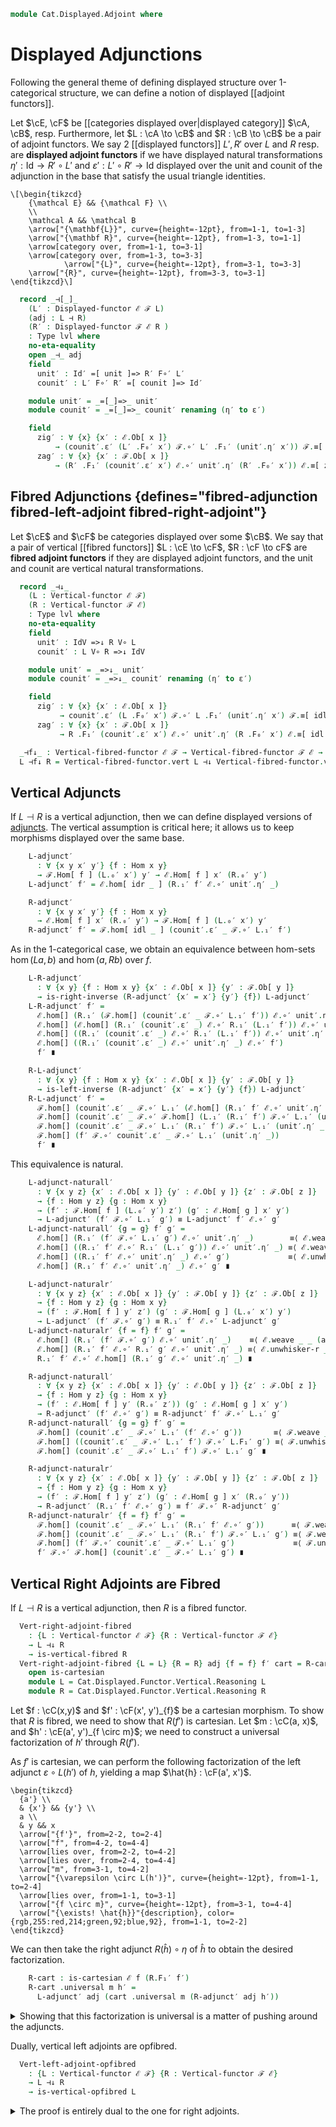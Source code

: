 <!--
```agda
open import Cat.Displayed.Base
open import Cat.Displayed.Cartesian
open import Cat.Displayed.Cocartesian
open import Cat.Displayed.Fibre
open import Cat.Displayed.Functor

open import Cat.Functor.Adjoint
open import Cat.Functor.Equivalence
open import Cat.Instances.Functor
open import Cat.Prelude

import Cat.Reasoning
import Cat.Displayed.Reasoning
import Cat.Displayed.Functor.Vertical.Reasoning
```
-->

```agda
module Cat.Displayed.Adjoint where
```

# Displayed Adjunctions

Following the general theme of defining displayed structure over
1-categorical structure, we can define a notion of displayed
[[adjoint functors]].

Let $\cE, \cF$ be [[categories displayed over|displayed category]] $\cA,
\cB$, resp.  Furthermore, let $L : \cA \to \cB$ and $R : \cB \to \cB$ be
a pair of adjoint functors. We say 2 [[displayed functors]] $L', R'$ over
$L$ and $R$ resp. are **displayed adjoint functors** if we have
displayed natural transformations $\eta' : \mathrm{Id} \to R' \circ L'$
and $\varepsilon' : L' \circ R' \to \mathrm{Id}$ displayed over the unit
and counit of the adjunction in the base that satisfy the usual triangle
identities.

~~~{.quiver}
\[\begin{tikzcd}
	{\mathcal E} && {\mathcal F} \\
	\\
	\mathcal A && \mathcal B
	\arrow["{\mathbf{L}}", curve={height=-12pt}, from=1-1, to=1-3]
	\arrow["{\mathbf R}", curve={height=-12pt}, from=1-3, to=1-1]
	\arrow[category over, from=1-1, to=3-1]
	\arrow[category over, from=1-3, to=3-3]
        	\arrow["{L}", curve={height=-12pt}, from=3-1, to=3-3]
	\arrow["{R}", curve={height=-12pt}, from=3-3, to=3-1]
\end{tikzcd}\]
~~~

<!--
```agda
module _
  {oa ℓa ob ℓb oe ℓe of ℓf}
  {A : Precategory oa ℓa} {B : Precategory ob ℓb}
  {ℰ : Displayed A oe ℓe} {ℱ : Displayed B of ℓf}
  {L : Functor A B} {R : Functor B A}
  where
  private
    module ℰ = Displayed ℰ
    module ℱ = Displayed ℱ
    open Displayed-functor

    lvl : Level
    lvl = oa ⊔ ℓa ⊔ ob ⊔ ℓb ⊔ oe ⊔ ℓe ⊔ of ⊔ ℓf

  infix 15 _⊣[_]_
```
-->

```agda
  record _⊣[_]_
    (L′ : Displayed-functor ℰ ℱ L)
    (adj : L ⊣ R)
    (R′ : Displayed-functor ℱ ℰ R )
    : Type lvl where
    no-eta-equality
    open _⊣_ adj
    field
      unit′ : Id′ =[ unit ]=> R′ F∘′ L′
      counit′ : L′ F∘′ R′ =[ counit ]=> Id′

    module unit′ = _=[_]=>_ unit′
    module counit′ = _=[_]=>_ counit′ renaming (η′ to ε′)

    field
      zig′ : ∀ {x} {x′ : ℰ.Ob[ x ]}
          → (counit′.ε′ (L′ .F₀′ x′) ℱ.∘′ L′ .F₁′ (unit′.η′ x′)) ℱ.≡[ zig ] ℱ.id′
      zag′ : ∀ {x} {x′ : ℱ.Ob[ x ]}
          → (R′ .F₁′ (counit′.ε′ x′) ℰ.∘′ unit′.η′ (R′ .F₀′ x′)) ℰ.≡[ zag ] ℰ.id′
```

## Fibred Adjunctions {defines="fibred-adjunction fibred-left-adjoint fibred-right-adjoint"}

Let $\cE$ and $\cF$ be categories displayed over some $\cB$.  We say
that a pair of vertical [[fibred functors]] $L : \cE \to \cF$, $R : \cF
\to cF$ are **fibred adjoint functors** if they are displayed adjoint
functors, and the unit and counit are vertical natural transformations.

<!--
```agda
module _
  {ob ℓb oe ℓe of ℓf}
  {B : Precategory ob ℓb}
  {ℰ : Displayed B oe ℓe}
  {ℱ : Displayed B of ℓf}
  where
  private
    open Cat.Reasoning B
    module ℱ = Cat.Displayed.Reasoning ℱ
    module ℰ = Cat.Displayed.Reasoning ℰ
    open Vertical-functor

    lvl : Level
    lvl = ob ⊔ ℓb ⊔ oe ⊔ ℓe ⊔ of ⊔ ℓf

  infix 15 _⊣↓_
```
-->

```agda
  record _⊣↓_
    (L : Vertical-functor ℰ ℱ)
    (R : Vertical-functor ℱ ℰ)
    : Type lvl where
    no-eta-equality
    field
      unit′ : IdV =>↓ R V∘ L
      counit′ : L V∘ R =>↓ IdV

    module unit′ = _=>↓_ unit′
    module counit′ = _=>↓_ counit′ renaming (η′ to ε′)

    field
      zig′ : ∀ {x} {x′ : ℰ.Ob[ x ]}
           → counit′.ε′ (L .F₀′ x′) ℱ.∘′ L .F₁′ (unit′.η′ x′) ℱ.≡[ idl id ] ℱ.id′
      zag′ : ∀ {x} {x′ : ℱ.Ob[ x ]}
           → R .F₁′ (counit′.ε′ x′) ℰ.∘′ unit′.η′ (R .F₀′ x′) ℰ.≡[ idl id ] ℰ.id′

  _⊣f↓_ : Vertical-fibred-functor ℰ ℱ → Vertical-fibred-functor ℱ ℰ → Type _
  L ⊣f↓ R = Vertical-fibred-functor.vert L ⊣↓ Vertical-fibred-functor.vert R
```

## Vertical Adjuncts

If $L \dashv R$ is a vertical adjunction, then we can define displayed
versions of [adjuncts]. The vertical assumption is critical here; it
allows us to keep morphisms displayed over the same base.

[adjuncts]: Cat.Functor.Adjoint.html#adjuncts

<!--
```agda
  module _ {L : Vertical-functor ℰ ℱ} {R : Vertical-functor ℱ ℰ} (adj : L ⊣↓ R) where
    private
      module L = Cat.Displayed.Functor.Vertical.Reasoning L
      module R = Cat.Displayed.Functor.Vertical.Reasoning R
      open _⊣↓_ adj
```
-->

```agda
    L-adjunct′
      : ∀ {x y x′ y′} {f : Hom x y}
      → ℱ.Hom[ f ] (L.₀′ x′) y′ → ℰ.Hom[ f ] x′ (R.₀′ y′)
    L-adjunct′ f′ = ℰ.hom[ idr _ ] (R.₁′ f′ ℰ.∘′ unit′.η′ _)

    R-adjunct′
      : ∀ {x y x′ y′} {f : Hom x y}
      → ℰ.Hom[ f ] x′ (R.₀′ y′) → ℱ.Hom[ f ] (L.₀′ x′) y′
    R-adjunct′ f′ = ℱ.hom[ idl _ ] (counit′.ε′ _ ℱ.∘′ L.₁′ f′)
```

As in the 1-categorical case, we obtain an equivalence between hom-sets
$\hom(La,b)$ and $\hom(a,Rb)$ over $f$.

```agda
    L-R-adjunct′
      : ∀ {x y} {f : Hom x y} {x′ : ℰ.Ob[ x ]} {y′ : ℱ.Ob[ y ]}
      → is-right-inverse (R-adjunct′ {x′ = x′} {y′} {f}) L-adjunct′
    L-R-adjunct′ f′ =
      ℰ.hom[] (R.₁′ (ℱ.hom[] (counit′.ε′ _ ℱ.∘′ L.₁′ f′)) ℰ.∘′ unit′.η′ _)        ≡⟨ ℰ.weave _ _ (idr _) (ap₂ ℰ._∘′_ (R.F-∘[] _ _) refl) ⟩
      ℰ.hom[] (ℰ.hom[] (R.₁′ (counit′.ε′ _) ℰ.∘′ R.₁′ (L.₁′ f′)) ℰ.∘′ unit′.η′ _) ≡⟨ ℰ.smashl _ _ ⟩
      ℰ.hom[] ((R.₁′ (counit′.ε′ _) ℰ.∘′ R.₁′ (L.₁′ f′)) ℰ.∘′ unit′.η′ _)         ≡⟨ ℰ.weave _ _ (eliml (idl _)) (ℰ.extendr[] _ (symP $ unit′.is-natural′ _ _ _)) ⟩
      ℰ.hom[] ((R.₁′ (counit′.ε′ _) ℰ.∘′ unit′.η′ _) ℰ.∘′ f′)                     ≡⟨ ℰ.shiftl _ (ℰ.eliml[] _ zag′) ⟩
      f′ ∎

    R-L-adjunct′
      : ∀ {x y} {f : Hom x y} {x′ : ℰ.Ob[ x ]} {y′ : ℱ.Ob[ y ]}
      → is-left-inverse (R-adjunct′ {x′ = x′} {y′} {f}) L-adjunct′
    R-L-adjunct′ f′ =
      ℱ.hom[] (counit′.ε′ _ ℱ.∘′ L.₁′ (ℰ.hom[] (R.₁′ f′ ℰ.∘′ unit′.η′ _)))        ≡⟨ ℱ.weave _ _ (idl _) (ap₂ ℱ._∘′_ refl (L.F-∘[] _ _)) ⟩
      ℱ.hom[] (counit′.ε′ _ ℱ.∘′ ℱ.hom[] (L.₁′ (R.₁′ f′) ℱ.∘′ L.₁′ (unit′.η′ _))) ≡⟨ ℱ.smashr _ _ ⟩
      ℱ.hom[] (counit′.ε′ _ ℱ.∘′ L.₁′ (R.₁′ f′) ℱ.∘′ L.₁′ (unit′.η′ _))           ≡⟨ ℱ.weave _ _ (elimr (idl _)) (ℱ.extendl[] _ (counit′.is-natural′ _ _ _)) ⟩
      ℱ.hom[] (f′ ℱ.∘′ counit′.ε′ _ ℱ.∘′ L.₁′ (unit′.η′ _))                       ≡⟨ ℱ.shiftl _ (ℱ.elimr[] _ zig′) ⟩
      f′ ∎
```

This equivalence is natural.

```agda
    L-adjunct-naturall′
      : ∀ {x y z} {x′ : ℰ.Ob[ x ]} {y′ : ℰ.Ob[ y ]} {z′ : ℱ.Ob[ z ]}
      → {f : Hom y z} {g : Hom x y}
      → (f′ : ℱ.Hom[ f ] (L.₀′ y′) z′) (g′ : ℰ.Hom[ g ] x′ y′)
      → L-adjunct′ (f′ ℱ.∘′ L.₁′ g′) ≡ L-adjunct′ f′ ℰ.∘′ g′
    L-adjunct-naturall′ {g = g} f′ g′ =
      ℰ.hom[] (R.₁′ (f′ ℱ.∘′ L.₁′ g′) ℰ.∘′ unit′.η′ _)        ≡⟨ ℰ.weave _ _ (idr _) (ap₂ ℰ._∘′_ R.F-∘′ refl) ⟩
      ℰ.hom[] ((R.₁′ f′ ℰ.∘′ R.₁′ (L.₁′ g′)) ℰ.∘′ unit′.η′ _) ≡⟨ ℰ.weave _ _ (ap (_∘ g) (idr _)) (ℰ.extendr[] _ (symP $ unit′.is-natural′ _ _ _)) ⟩
      ℰ.hom[] ((R.₁′ f′ ℰ.∘′ unit′.η′ _) ℰ.∘′ g′)             ≡⟨ ℰ.unwhisker-l _ _ ⟩
      ℰ.hom[] (R.₁′ f′ ℰ.∘′ unit′.η′ _) ℰ.∘′ g′ ∎

    L-adjunct-naturalr′
      : ∀ {x y z} {x′ : ℰ.Ob[ x ]} {y′ : ℱ.Ob[ y ]} {z′ : ℱ.Ob[ z ]}
      → {f : Hom y z} {g : Hom x y}
      → (f′ : ℱ.Hom[ f ] y′ z′) (g′ : ℱ.Hom[ g ] (L.₀′ x′) y′)
      → L-adjunct′ (f′ ℱ.∘′ g′) ≡ R.₁′ f′ ℰ.∘′ L-adjunct′ g′
    L-adjunct-naturalr′ {f = f} f′ g′ =
      ℰ.hom[] (R.₁′ (f′ ℱ.∘′ g′) ℰ.∘′ unit′.η′ _)    ≡⟨ ℰ.weave _ _ (ap (f ∘_) (idr _)) (ℰ.pushl[] _ R.F-∘′) ⟩
      ℰ.hom[] (R.₁′ f′ ℰ.∘′ R.₁′ g′ ℰ.∘′ unit′.η′ _) ≡⟨ ℰ.unwhisker-r _ _ ⟩
      R.₁′ f′ ℰ.∘′ ℰ.hom[] (R.₁′ g′ ℰ.∘′ unit′.η′ _) ∎

    R-adjunct-naturall′
      : ∀ {x y z} {x′ : ℰ.Ob[ x ]} {y′ : ℰ.Ob[ y ]} {z′ : ℱ.Ob[ z ]}
      → {f : Hom y z} {g : Hom x y}
      → (f′ : ℰ.Hom[ f ] y′ (R.₀′ z′)) (g′ : ℰ.Hom[ g ] x′ y′)
      → R-adjunct′ (f′ ℰ.∘′ g′) ≡ R-adjunct′ f′ ℱ.∘′ L.₁′ g′
    R-adjunct-naturall′ {g = g} f′ g′ =
      ℱ.hom[] (counit′.ε′ _ ℱ.∘′ L.₁′ (f′ ℰ.∘′ g′))       ≡⟨ ℱ.weave _ _ (ap (_∘ g) (idl _)) (ℱ.pushr[] _ L.F-∘′) ⟩
      ℱ.hom[] ((counit′.ε′ _ ℱ.∘′ L.₁′ f′) ℱ.∘′ L.F₁′ g′) ≡⟨ ℱ.unwhisker-l _ _ ⟩
      ℱ.hom[] (counit′.ε′ _ ℱ.∘′ L.₁′ f′) ℱ.∘′ L.₁′ g′ ∎

    R-adjunct-naturalr′
      : ∀ {x y z} {x′ : ℰ.Ob[ x ]} {y′ : ℱ.Ob[ y ]} {z′ : ℱ.Ob[ z ]}
      → {f : Hom y z} {g : Hom x y}
      → (f′ : ℱ.Hom[ f ] y′ z′) (g′ : ℰ.Hom[ g ] x′ (R.₀′ y′))
      → R-adjunct′ (R.₁′ f′ ℰ.∘′ g′) ≡ f′ ℱ.∘′ R-adjunct′ g′
    R-adjunct-naturalr′ {f = f} f′ g′ =
      ℱ.hom[] (counit′.ε′ _ ℱ.∘′ L.₁′ (R.₁′ f′ ℰ.∘′ g′))      ≡⟨ ℱ.weave _ _ (idl _) (ap₂ ℱ._∘′_ refl L.F-∘′) ⟩
      ℱ.hom[] (counit′.ε′ _ ℱ.∘′ L.₁′ (R.₁′ f′) ℱ.∘′ L.₁′ g′) ≡⟨ ℱ.weave _ _ (ap (f ∘_) (idl _)) (ℱ.extendl[] _ (counit′.is-natural′ _ _ _)) ⟩
      ℱ.hom[] (f′ ℱ.∘′ counit′.ε′ _ ℱ.∘′ L.₁′ g′)             ≡⟨ ℱ.unwhisker-r _ _ ⟩
      f′ ℱ.∘′ ℱ.hom[] (counit′.ε′ _ ℱ.∘′ L.₁′ g′) ∎
```

## Vertical Right Adjoints are Fibred

If $L \dashv R$ is a vertical adjunction, then $R$ is a fibred functor.

```agda
  Vert-right-adjoint-fibred
    : {L : Vertical-functor ℰ ℱ} {R : Vertical-functor ℱ ℰ}
    → L ⊣↓ R
    → is-vertical-fibred R
  Vert-right-adjoint-fibred {L = L} {R = R} adj {f = f} f′ cart = R-cart where 
    open is-cartesian
    module L = Cat.Displayed.Functor.Vertical.Reasoning L
    module R = Cat.Displayed.Functor.Vertical.Reasoning R 
```

Let $f : \cC(x,y)$ and $f' : \cF(x', y')_{f}$ be a cartesian morphism.
To show that $R$ is fibred, we need to show that $R(f')$ is cartesian.
Let $m : \cC(a, x)$, and $h' : \cE(a', y')_{f \circ m}$; we need to
construct a universal factorization of $h'$ through $R(f')$.

As $f'$ is cartesian, we can perform the following factorization of
the left adjunct $\varepsilon \circ L(h')$ of $h$, yielding a map
$\hat{h} : \cF(a', x')$.

~~~{.quiver}
\begin{tikzcd}
  {a'} \\
  & {x'} && {y'} \\
  a \\
  & y && x
  \arrow["{f'}", from=2-2, to=2-4]
  \arrow["f", from=4-2, to=4-4]
  \arrow[lies over, from=2-2, to=4-2]
  \arrow[lies over, from=2-4, to=4-4]
  \arrow["m", from=3-1, to=4-2]
  \arrow["{\varepsilon \circ L(h')}", curve={height=-12pt}, from=1-1, to=2-4]
  \arrow[lies over, from=1-1, to=3-1]
  \arrow["{f \circ m}", curve={height=-12pt}, from=3-1, to=4-4]
  \arrow["{\exists! \hat{h}}"{description}, color={rgb,255:red,214;green,92;blue,92}, from=1-1, to=2-2]
\end{tikzcd}
~~~

We can then take the right adjunct $R(\hat{h}) \circ \eta$ of $\hat{h}$
to obtain the desired factorization.


```agda
    R-cart : is-cartesian ℰ f (R.F₁′ f′)
    R-cart .universal m h′ =
      L-adjunct′ adj (cart .universal m (R-adjunct′ adj h′))
```

<details>
<summary>Showing that this factorization is universal is a matter of
pushing around the adjuncts.
</summary>

```agda
    R-cart .commutes m h′ =
      R.F₁′ f′ ℰ.∘′ L-adjunct′ adj (cart .universal m (R-adjunct′ adj h′)) ≡˘⟨ L-adjunct-naturalr′ adj _ _ ⟩
      L-adjunct′ adj (f′ ℱ.∘′ cart .universal m (R-adjunct′ adj h′))       ≡⟨ ap (L-adjunct′ adj) (cart .commutes _ _) ⟩
      L-adjunct′ adj (R-adjunct′ adj h′)                                   ≡⟨ L-R-adjunct′ adj h′ ⟩
      h′ ∎
    R-cart .unique {m = m} {h′ = h′} m′ p =
      m′                                                                        ≡˘⟨ L-R-adjunct′ adj m′ ⟩
      L-adjunct′ adj (R-adjunct′ adj m′)                                        ≡⟨ ap (L-adjunct′ adj) (cart .unique _ (sym $ R-adjunct-naturalr′ adj _ _)) ⟩
      L-adjunct′ adj (cart .universal m (R-adjunct′ adj ⌜ R .F₁′ f′ ℰ.∘′ m′ ⌝)) ≡⟨ ap! p ⟩
      L-adjunct′ adj (cart .universal m (R-adjunct′ adj h′))                    ∎
```
</details>

Dually, vertical left adjoints are opfibred.

```agda
  Vert-left-adjoint-opfibred
    : {L : Vertical-functor ℰ ℱ} {R : Vertical-functor ℱ ℰ}
    → L ⊣↓ R
    → is-vertical-opfibred L
```

<details>
<summary>The proof is entirely dual to the one for right adjoints.
</summary>
```agda
  Vert-left-adjoint-opfibred {L = L} {R = R} adj {f = f} f′ cocart = L-cocart where
    open is-cocartesian
    module L = Cat.Displayed.Functor.Vertical.Reasoning L
    module R = Cat.Displayed.Functor.Vertical.Reasoning R

    L-cocart : is-cocartesian ℱ f (L.F₁′ f′)
    L-cocart .universal m h′ =
      R-adjunct′ adj (cocart .universal m (L-adjunct′ adj h′))
    L-cocart .commutes m h′ =
      R-adjunct′ adj (cocart .universal m (L-adjunct′ adj h′)) ℱ.∘′ L.F₁′ f′ ≡˘⟨ R-adjunct-naturall′ adj _ _ ⟩
      R-adjunct′ adj (cocart .universal m (L-adjunct′ adj h′) ℰ.∘′ f′)       ≡⟨ ap (R-adjunct′ adj) (cocart .commutes _ _) ⟩
      R-adjunct′ adj (L-adjunct′ adj h′)                                     ≡⟨ R-L-adjunct′ adj h′ ⟩
      h′ ∎
    L-cocart .unique {m = m} {h′ = h′} m′ p =
      m′ ≡˘⟨ R-L-adjunct′ adj m′ ⟩
      R-adjunct′ adj (L-adjunct′ adj m′)                                          ≡⟨ ap (R-adjunct′ adj) (cocart .unique _ (sym $ L-adjunct-naturall′ adj _ _)) ⟩
      R-adjunct′ adj (cocart .universal m (L-adjunct′ adj ⌜ m′ ℱ.∘′ L .F₁′ f′ ⌝)) ≡⟨ ap! p ⟩
      R-adjunct′ adj (cocart .universal m (L-adjunct′ adj h′))                    ∎
```
</details>


## Adjunctions between Fibre Categories

Vertical adjunctions yield adjunctions between fibre categories.

```agda
  vertical-adjunction→fibre-adjunction
    : ∀ {L : Vertical-functor ℰ ℱ} {R : Vertical-functor ℱ ℰ}
    → L ⊣↓ R
    → ∀ x → Restrict↓ L x ⊣ Restrict↓ R x
  vertical-adjunction→fibre-adjunction {L = L} {R = R} vadj x = adj where
    open _⊣↓_ vadj
    open _⊣_
    open _=>_
    open _=>↓_

    adj : Restrict↓ L x ⊣ Restrict↓ R x
    adj .unit .η x = unit′ .η′ x
    adj .unit .is-natural x′ y′ f′ =
      Vert-nat-restrict {F′ = IdV} {G′ = R V∘ L} unit′ x .is-natural x′ y′ f′ 
    adj .counit .η x = counit′ .η′ x
    adj .counit .is-natural x′ y′ f′ =
      Vert-nat-restrict {F′ = L V∘ R} {G′ = IdV} counit′ x .is-natural x′ y′ f′ 
    adj .zig = from-pathp zig′
    adj .zag = from-pathp zag′
```

